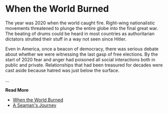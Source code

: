 # When the World Burned

The year was 2020 when the world caught fire. Right-wing nationalistic movements threatened to plunge the entire globe into the final great war. The beating of drums could be heard in most countries as authoritarian dictators strutted their stuff in a way not seen since Hitler.

Even in America, once a beacon of democracy, there was serious debate about whether we were witnessing the last gasp of free elections. By the start of 2020 fear and anger had poisoned all social interactions both in public and private. Relationships that had been treasured for decades were cast aside because hatred was just below the surface.

...

**Read More**

* [When the World Burned](https://seamansguide.com/book/journey/WorldBurned.md)
* [A Seaman's Journey](https://seamansguide.com/book/journey)


